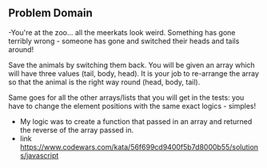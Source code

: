 ## Problem Domain
-You're at the zoo... all the meerkats look weird. Something has gone terribly wrong - someone has gone and switched their heads and tails around!

Save the animals by switching them back. You will be given an array which will have three values (tail, body, head). It is your job to re-arrange the array so that the animal is the right way round (head, body, tail).

Same goes for all the other arrays/lists that you will get in the tests: you have to change the element positions with the same exact logics - simples!

- My logic was to create a function that passed in an array and returned the reverse of the array passed in.
- link https://www.codewars.com/kata/56f699cd9400f5b7d8000b55/solutions/javascript
